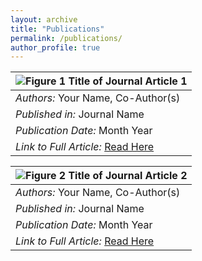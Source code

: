 ```yaml
---
layout: archive
title: "Publications"
permalink: /publications/
author_profile: true
---
```


| ![Figure 1](image1.jpg) **Title of Journal Article 1** |
|:---|
| *Authors:* Your Name, Co-Author(s) |
| *Published in:* Journal Name |
| *Publication Date:* Month Year |
| *Link to Full Article:* [Read Here](URL) |

| ![Figure 2](image2.jpg) **Title of Journal Article 2** |
|:---|
| *Authors:* Your Name, Co-Author(s) |
| *Published in:* Journal Name |
| *Publication Date:* Month Year |
| *Link to Full Article:* [Read Here](URL) |

<!-- {% if author.googlescholar %}
  You can also find my articles on <u><a href="{{author.googlescholar}}">my Google Scholar profile</a>.</u>
{% endif %}

{% include base_path %}

{% for post in site.publications reversed %}
  {% include archive-single.html %}
{% endfor %} -->
